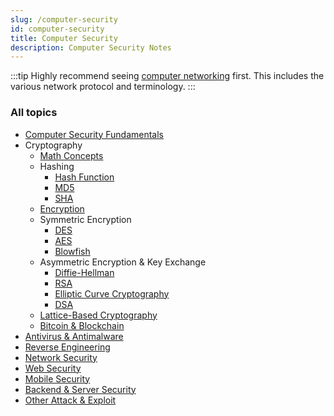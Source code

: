 ```yaml
---
slug: /computer-security
id: computer-security
title: Computer Security
description: Computer Security Notes
---
```


:::tip
Highly recommend seeing [computer networking](computer-networking) first. This includes the various network protocol and terminology.
:::

### All topics

- [Computer Security Fundamentals](computer-security/computer-security-fundamentals)
- Cryptography
  - [Math Concepts](computer-security/math-concepts)
  - Hashing
    - [Hash Function](computer-security/hash-function)
    - [MD5](computer-security/md5)
    - [SHA](computer-security/sha)
  - [Encryption](computer-security/encryption)
  - Symmetric Encryption
    - [DES](computer-security/des)
    - [AES](computer-security/aes)
    - [Blowfish](computer-security/blowfish)
  - Asymmetric Encryption & Key Exchange
    - [Diffie-Hellman](computer-security/diffie-hellman)
    - [RSA](computer-security/rsa)
    - [Elliptic Curve Cryptography](computer-security/elliptic-curve-cryptography)
    - [DSA](computer-security/dsa)
  - [Lattice-Based Cryptography](computer-security/lattice-based-cryptography)
  - [Bitcoin & Blockchain](computer-security/bitcoin-blockchain)
- [Antivirus & Antimalware](computer-security/antivirus-antimalware)
- [Reverse Engineering](computer-security/reverse-engineering)
- [Network Security](computer-security/network-security)
- [Web Security](computer-security/web-security)
- [Mobile Security](computer-security/mobile-security)
- [Backend & Server Security](computer-security/backend-server-security)
- [Other Attack & Exploit](computer-security/other-attack-and-exploit)
